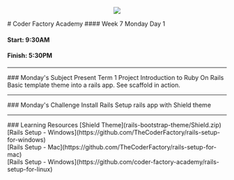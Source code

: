 <p align="center"><img src="https://github.com/coder-factory-academy/cf-guidline-css/blob/master/CFA.png"></p>
# Coder Factory Academy
#### Week 7 Monday Day 1

#### Start: 9:30AM
#### Finish: 5:30PM
<hr>
### Monday's Subject
Present Term 1 Project
Introduction to Ruby On Rails
Basic template theme into a rails app.
See scaffold in action.


<hr>
### Monday's Challenge
Install Rails
Setup rails app with Shield theme

<hr>
### Learning Resources
[Shield Theme](rails-bootstrap-theme/Shield.zip) <br>
[Rails Setup - Windows](https://github.com/TheCoderFactory/rails-setup-for-windows) <br>
[Rails Setup - Mac](https://github.com/TheCoderFactory/rails-setup-for-mac) <br>
[Rails Setup - Windows](https://github.com/coder-factory-academy/rails-setup-for-linux)
